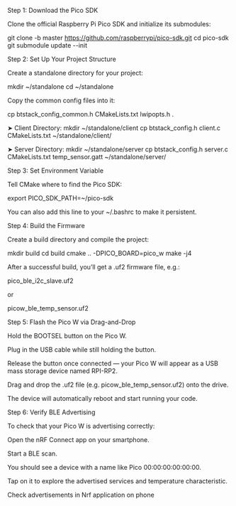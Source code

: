 
Step 1: Download the Pico SDK

Clone the official Raspberry Pi Pico SDK and initialize its submodules:

git clone -b master https://github.com/raspberrypi/pico-sdk.git
cd pico-sdk
git submodule update --init

Step 2: Set Up Your Project Structure

Create a standalone directory for your project:

mkdir ~/standalone
cd ~/standalone


Copy the common config files into it:

cp btstack_config_common.h CMakeLists.txt lwipopts.h .

➤ Client Directory:
mkdir ~/standalone/client
cp btstack_config.h client.c CMakeLists.txt ~/standalone/client/

➤ Server Directory:
mkdir ~/standalone/server
cp btstack_config.h server.c CMakeLists.txt temp_sensor.gatt ~/standalone/server/

Step 3: Set Environment Variable

Tell CMake where to find the Pico SDK:

export PICO_SDK_PATH=~/pico-sdk


You can also add this line to your ~/.bashrc to make it persistent.

Step 4: Build the Firmware

Create a build directory and compile the project:

mkdir build
cd build
cmake .. -DPICO_BOARD=pico_w
make -j4


After a successful build, you’ll get a .uf2 firmware file, e.g.:

pico_ble_i2c_slave.uf2


or

picow_ble_temp_sensor.uf2

Step 5: Flash the Pico W via Drag-and-Drop

Hold the BOOTSEL button on the Pico W.

Plug in the USB cable while still holding the button.

Release the button once connected — your Pico W will appear as a USB mass storage device named RPI-RP2.

Drag and drop the .uf2 file (e.g. picow_ble_temp_sensor.uf2) onto the drive.

The device will automatically reboot and start running your code.

Step 6: Verify BLE Advertising

To check that your Pico W is advertising correctly:

Open the nRF Connect app on your smartphone.

Start a BLE scan.

You should see a device with a name like Pico 00:00:00:00:00:00.

Tap on it to explore the advertised services and temperature characteristic.

Check advertisements in Nrf application on phone 



